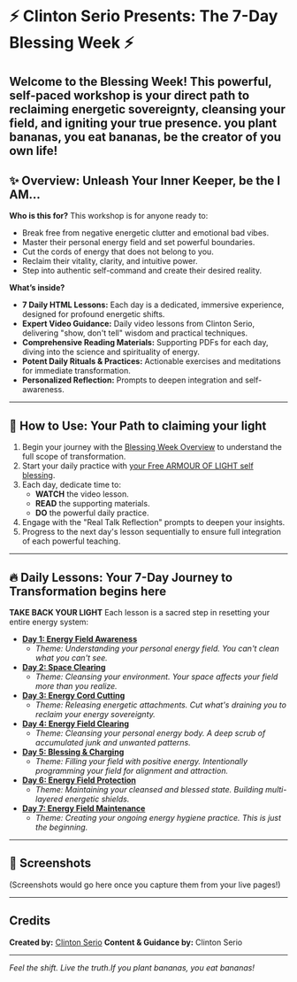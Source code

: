 # ⚡ Clinton Serio Presents: The 7-Day Blessing Week ⚡

Welcome to the **Blessing Week**! This powerful, self-paced workshop is your direct path to reclaiming energetic sovereignty, cleansing your field, and igniting your true presence.
you plant bananas, you eat bananas, be the creator of you own life!
---

## ✨ Overview: Unleash Your Inner Keeper, be the **I AM...**

**Who is this for?**
This workshop is for anyone ready to:
* Break free from negative energetic clutter and emotional bad vibes.
* Master their personal energy field and set powerful boundaries.
* Cut the cords of energy that does not belong to you.
* Reclaim their vitality, clarity, and intuitive power.
* Step into authentic self-command and create their desired reality.

**What’s inside?**
* **7 Daily HTML Lessons:** Each day is a dedicated, immersive experience, designed for profound energetic shifts.
* **Expert Video Guidance:** Daily video lessons from Clinton Serio, delivering "show, don't tell" wisdom and practical techniques.
* **Comprehensive Reading Materials:** Supporting PDFs for each day, diving into the science and spirituality of energy.
* **Potent Daily Rituals & Practices:** Actionable exercises and meditations for immediate transformation.
* **Personalized Reflection:** Prompts to deepen integration and self-awareness.

---

## 🧭 How to Use: Your Path to claiming your light

1.  Begin your journey with the [Blessing Week Overview](blessing_week_overview.html) to understand the full scope of transformation.
2.  Start your daily practice with [your Free ARMOUR OF LIGHT self blessing](day1.html).
3.  Each day, dedicate time to:
    * **WATCH** the video lesson.
    * **READ** the supporting materials.
    * **DO** the powerful daily practice.
4.  Engage with the "Real Talk Reflection" prompts to deepen your insights.
5.  Progress to the next day's lesson sequentially to ensure full integration of each powerful teaching.

---

## 🔥 Daily Lessons: Your 7-Day Journey to Transformation begins here
**TAKE BACK YOUR LIGHT**
Each lesson is a sacred step in resetting your entire energy system:

* **[Day 1: Energy Field Awareness](day1.html)**
    * _Theme: Understanding your personal energy field. You can't clean what you can't see._
* **[Day 2: Space Clearing](day2.html)**
    * _Theme: Cleansing your environment. Your space affects your field more than you realize._
* **[Day 3: Energy Cord Cutting](day3.html)**
    * _Theme: Releasing energetic attachments. Cut what's draining you to reclaim your energy sovereignty._
* **[Day 4: Energy Field Clearing](day4.html)**
    * _Theme: Cleansing your personal energy body. A deep scrub of accumulated junk and unwanted patterns._
* **[Day 5: Blessing & Charging](day5.html)**
    * _Theme: Filling your field with positive energy. Intentionally programming your field for alignment and attraction._
* **[Day 6: Energy Field Protection](day6.html)**
    * _Theme: Maintaining your cleansed and blessed state. Building multi-layered energetic shields._
* **[Day 7: Energy Field Maintenance](day7.html)**
    * _Theme: Creating your ongoing energy hygiene practice. This is just the beginning._

---

## 📸 Screenshots

<!-- To add screenshots, upload them to your repository (e.g., in an 'images' folder) and link them like this: -->
<!-- ![Blessing Week Overview](images/blessing_week_overview_screenshot.jpg) -->
<!-- ![Day 1 Lesson Screenshot](images/day1_lesson_screenshot.jpg) -->
(Screenshots would go here once you capture them from your live pages!)

---

## Credits

**Created by:** [Clinton Serio](mailto:clinton@vivisense.org)
**Content & Guidance by:** Clinton Serio

---

*Feel the shift. Live the truth.If you plant bananas, you eat bananas!*
```
